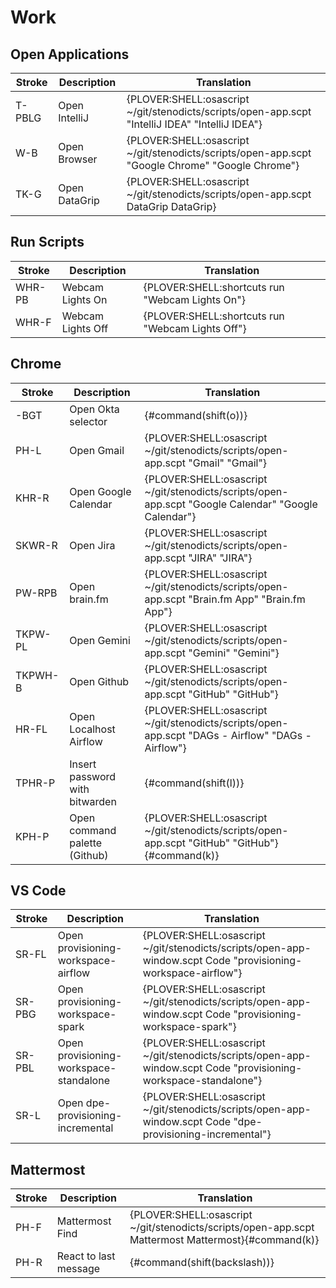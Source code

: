 # Work

## Open Applications

| Stroke | Description   | Translation                                                                                         |
|--------|---------------|-----------------------------------------------------------------------------------------------------|
| T-PBLG | Open IntelliJ | {PLOVER:SHELL:osascript ~/git/stenodicts/scripts/open-app.scpt \"IntelliJ IDEA\" \"IntelliJ IDEA\"} |
| W-B    | Open Browser  | {PLOVER:SHELL:osascript ~/git/stenodicts/scripts/open-app.scpt \"Google Chrome\" \"Google Chrome\"} |
| TK-G   | Open DataGrip | {PLOVER:SHELL:osascript ~/git/stenodicts/scripts/open-app.scpt DataGrip DataGrip}                   |

## Run Scripts

| Stroke | Description       | Translation                                        |
|--------|-------------------|----------------------------------------------------|
| WHR-PB | Webcam Lights On  | {PLOVER:SHELL:shortcuts run \"Webcam Lights On\"}  |
| WHR-F  | Webcam Lights Off | {PLOVER:SHELL:shortcuts run \"Webcam Lights Off\"} |

## Chrome

| Stroke  | Description                    | Translation                                                                                             |
|---------|--------------------------------|---------------------------------------------------------------------------------------------------------|
| -BGT    | Open Okta selector             | {#command(shift(o))}                                                                                    |
| PH-L    | Open Gmail                     | {PLOVER:SHELL:osascript ~/git/stenodicts/scripts/open-app.scpt \"Gmail\" \"Gmail\"}                     |
| KHR-R   | Open Google Calendar           | {PLOVER:SHELL:osascript ~/git/stenodicts/scripts/open-app.scpt \"Google Calendar\" \"Google Calendar\"} |
| SKWR-R  | Open Jira                      | {PLOVER:SHELL:osascript ~/git/stenodicts/scripts/open-app.scpt \"JIRA\" \"JIRA\"}                       |
| PW-RPB  | Open brain.fm                  | {PLOVER:SHELL:osascript ~/git/stenodicts/scripts/open-app.scpt \"Brain.fm App\" \"Brain.fm App\"}       |
| TKPW-PL | Open Gemini                    | {PLOVER:SHELL:osascript ~/git/stenodicts/scripts/open-app.scpt \"Gemini\" \"Gemini\"}                   |
| TKPWH-B | Open Github                    | {PLOVER:SHELL:osascript ~/git/stenodicts/scripts/open-app.scpt \"GitHub\" \"GitHub\"}                   |
| HR-FL   | Open Localhost Airflow         | {PLOVER:SHELL:osascript ~/git/stenodicts/scripts/open-app.scpt \"DAGs - Airflow\" \"DAGs - Airflow\"}   |
| TPHR-P  | Insert password with bitwarden | {#command(shift(l))}                                                                                    |
| KPH-P   | Open command palette (Github)  | {PLOVER:SHELL:osascript ~/git/stenodicts/scripts/open-app.scpt \"GitHub\" \"GitHub\"}{#command(k)}      |


## VS Code

| Stroke | Description                            | Translation                                                                                                       |
|--------|----------------------------------------|-------------------------------------------------------------------------------------------------------------------|
| SR-FL  | Open provisioning-workspace-airflow    | {PLOVER:SHELL:osascript ~/git/stenodicts/scripts/open-app-window.scpt Code \"provisioning-workspace-airflow\"}    |
| SR-PBG | Open provisioning-workspace-spark      | {PLOVER:SHELL:osascript ~/git/stenodicts/scripts/open-app-window.scpt Code \"provisioning-workspace-spark\"}      |
| SR-PBL | Open provisioning-workspace-standalone | {PLOVER:SHELL:osascript ~/git/stenodicts/scripts/open-app-window.scpt Code \"provisioning-workspace-standalone\"} |
| SR-L   | Open  dpe-provisioning-incremental     | {PLOVER:SHELL:osascript ~/git/stenodicts/scripts/open-app-window.scpt Code \"dpe-provisioning-incremental\"}      |





## Mattermost

| Stroke | Description           | Translation                                                                                        |
|--------|-----------------------|----------------------------------------------------------------------------------------------------|
| PH-F   | Mattermost Find       | {PLOVER:SHELL:osascript ~/git/stenodicts/scripts/open-app.scpt Mattermost Mattermost}{#command(k)} |
| PH-R   | React to last message | {#command(shift(backslash))}                                                                       |
